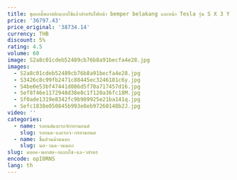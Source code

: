 ```yaml
---
title: ชุดบอดี้พลาสติกแบบใช้แล้วสำหรับไฟหน้า bemper belakang และหน้า Tesla รุ่น S X 3 Y กระจังหน้าฝาก lampu Jalan ตอนกลางวัน
price: '36797.43'
price_original: '38734.14'
currency: THB
discount: 5%
rating: 4.5
volume: 60
image: S2a8c01cdeb52489cb76b8a91becfa4e28.jpg
images:
  - S2a8c01cdeb52489cb76b8a91becfa4e28.jpg
  - S3426c8c99fb2471c88445ec3246181c6y.jpg
  - S4be0e53bf47441d086d5f70a717457d16.jpg
  - Sef8f46e1172948d38e8c1f120a36fc18M.jpg
  - Sf0ade1319e8342fc9b989925e21ba141q.jpg
  - Sefc1838e050845b993e8eb97260148b2J.jpg
video: ''
categories:
  - name: รถยนต์และรถจักรยานยนต์
    slug: รถยนต-และรถจ-กรยานยนต
  - name: ชิ้นส่วนด้านนอก
    slug: นส-วนด-านนอก
slug: ดบอด-พลาสต-กแบบใช-แล-วสำหร
encode: opI0RNS
lang: th
---
```

  